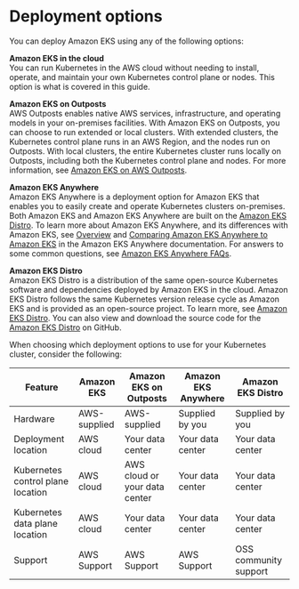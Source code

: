 # Deployment options<a name="eks-deployment-options"></a>

You can deploy Amazon EKS using any of the following options:

**Amazon EKS in the cloud**  
You can run Kubernetes in the AWS cloud without needing to install, operate, and maintain your own Kubernetes control plane or nodes\. This option is what is covered in this guide\.

**Amazon EKS on Outposts**  
AWS Outposts enables native AWS services, infrastructure, and operating models in your on\-premises facilities\. With Amazon EKS on Outposts, you can choose to run extended or local clusters\. With extended clusters, the Kubernetes control plane runs in an AWS Region, and the nodes run on Outposts\. With local clusters, the entire Kubernetes cluster runs locally on Outposts, including both the Kubernetes control plane and nodes\. For more information, see [Amazon EKS on AWS Outposts](eks-outposts.md)\.

**Amazon EKS Anywhere**  
Amazon EKS Anywhere is a deployment option for Amazon EKS that enables you to easily create and operate Kubernetes clusters on\-premises\. Both Amazon EKS and Amazon EKS Anywhere are built on the [Amazon EKS Distro](https://distro.eks.amazonaws.com/)\. To learn more about Amazon EKS Anywhere, and its differences with Amazon EKS, see [Overview](https://anywhere.eks.amazonaws.com/docs/overview) and [Comparing Amazon EKS Anywhere to Amazon EKS](https://anywhere.eks.amazonaws.com/docs/concepts/eksafeatures/#comparing-amazon-eks-anywhere-to-amazon-eks) in the Amazon EKS Anywhere documentation\. For answers to some common questions, see [Amazon EKS Anywhere FAQs](https://aws.amazon.com/eks/eks-anywhere/faqs/)\.

**Amazon EKS Distro**  
Amazon EKS Distro is a distribution of the same open\-source Kubernetes software and dependencies deployed by Amazon EKS in the cloud\. Amazon EKS Distro follows the same Kubernetes version release cycle as Amazon EKS and is provided as an open\-source project\. To learn more, see [Amazon EKS Distro](https://distro.eks.amazonaws.com/)\. You can also view and download the source code for the [Amazon EKS Distro](https://github.com/aws/eks-distro) on GitHub\.

When choosing which deployment options to use for your Kubernetes cluster, consider the following:


| Feature | Amazon EKS | Amazon EKS on Outposts | Amazon EKS Anywhere | Amazon EKS Distro | 
| --- | --- | --- | --- | --- | 
| Hardware | AWS\-supplied | AWS\-supplied | Supplied by you | Supplied by you | 
| Deployment location | AWS cloud | Your data center | Your data center | Your data center | 
| Kubernetes control plane location | AWS cloud | AWS cloud or your data center | Your data center | Your data center | 
| Kubernetes data plane location | AWS cloud | Your data center | Your data center | Your data center | 
| Support | AWS Support | AWS Support | AWS Support | OSS community support | 